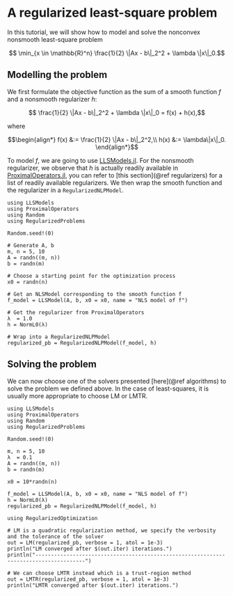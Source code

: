 # A regularized least-square problem

In this tutorial, we will show how to model and solve the nonconvex nonsmooth least-square problem
```math
  \min_{x \in \mathbb{R}^n} \frac{1}{2} \|Ax - b\|_2^2 + \lambda \|x\|_0.
```

## Modelling the problem
We first formulate the objective function as the sum of a smooth function $f$ and a nonsmooth regularizer $h$:
```math
  \frac{1}{2} \|Ax - b\|_2^2 + \lambda \|x\|_0 = f(x) + h(x),
```
where 
```math
\begin{align*}
f(x) &:= \frac{1}{2} \|Ax - b\|_2^2,\\
h(x) &:= \lambda\|x\|_0.
\end{align*}
```

To model $f$, we are going to use [LLSModels.jl](https://github.com/JuliaSmoothOptimizers/LLSModels.jl).
For the nonsmooth regularizer, we observe that $h$ is actually readily available in [ProximalOperators.jl](https://github.com/JuliaFirstOrder/ProximalOperators.jl), you can refer to [this section](@ref regularizers) for a list of readily available regularizers.
We then wrap the smooth function and the regularizer in a `RegularizedNLPModel`.

```@example
using LLSModels
using ProximalOperators
using Random
using RegularizedProblems

Random.seed!(0)

# Generate A, b
m, n = 5, 10
A = randn((m, n))
b = randn(m)

# Choose a starting point for the optimization process
x0 = randn(n)

# Get an NLSModel corresponding to the smooth function f
f_model = LLSModel(A, b, x0 = x0, name = "NLS model of f") 

# Get the regularizer from ProximalOperators
λ  = 1.0   
h = NormL0(λ)

# Wrap into a RegularizedNLPModel
regularized_pb = RegularizedNLPModel(f_model, h)
```

## Solving the problem
We can now choose one of the solvers presented [here](@ref algorithms) to solve the problem we defined above.
In the case of least-squares, it is usually more appropriate to choose LM or LMTR.
```@example
using LLSModels
using ProximalOperators
using Random
using RegularizedProblems

Random.seed!(0)

m, n = 5, 10
λ  = 0.1
A = randn((m, n))
b = randn(m)

x0 = 10*randn(n)

f_model = LLSModel(A, b, x0 = x0, name = "NLS model of f") 
h = NormL0(λ)
regularized_pb = RegularizedNLPModel(f_model, h)

using RegularizedOptimization

# LM is a quadratic regularization method, we specify the verbosity and the tolerance of the solver
out = LM(regularized_pb, verbose = 1, atol = 1e-3)
println("LM converged after $(out.iter) iterations.")
println("--------------------------------------------------------------------------------------")

# We can choose LMTR instead which is a trust-region method
out = LMTR(regularized_pb, verbose = 1, atol = 1e-3)
println("LMTR converged after $(out.iter) iterations.")

```
